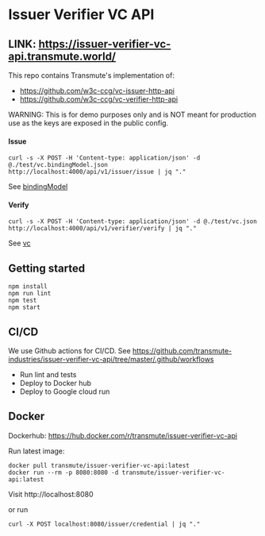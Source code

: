 # Issuer Verifier VC API

## LINK: https://issuer-verifier-vc-api.transmute.world/

This repo contains Transmute's implementation of:
- https://github.com/w3c-ccg/vc-issuer-http-api
- https://github.com/w3c-ccg/vc-verifier-http-api


WARNING: This is for demo purposes only and is NOT meant for production use as the keys are exposed in the public config.

#### Issue 

```
curl -s -X POST -H 'Content-type: application/json' -d @./test/vc.bindingModel.json  http://localhost:4000/api/v1/issuer/issue | jq "."
```

See [bindingModel](./test/vc.bindingModel.json)

#### Verify
```
curl -s -X POST -H 'Content-type: application/json' -d @./test/vc.json  http://localhost:4000/api/v1/verifier/verify | jq "."
```

See [vc](./test/vc.json)


## Getting started

```
npm install
npm run lint
npm test
npm start
```

## CI/CD

We use Github actions for CI/CD. See https://github.com/transmute-industries/issuer-verifier-vc-api/tree/master/.github/workflows
- Run lint and tests
- Deploy to Docker hub
- Deploy to Google cloud run

## Docker

Dockerhub: https://hub.docker.com/r/transmute/issuer-verifier-vc-api

Run latest image:
```
docker pull transmute/issuer-verifier-vc-api:latest
docker run --rm -p 8080:8080 -d transmute/issuer-verifier-vc-api:latest
```

Visit http://localhost:8080

or run
```
curl -X POST localhost:8080/issuer/credential | jq "."
```
